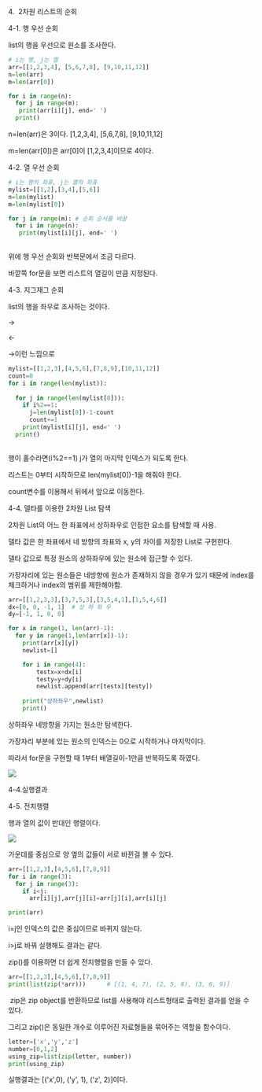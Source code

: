 

4.  2차원 리스트의 순회

4-1. 행 우선 순회 

list의 행을 우선으로 원소를 조사한다.

```python
# i는 행, j는 열
arr=[[1,2,3,4], [5,6,7,8], [9,10,11,12]]
n=len(arr)
m=len(arr[0])

for i in range(n):
  for j in range(m):
   print(arr[i][j], end=' ')
  print()
```

n=len(arr)은 3이다. [1,2,3,4], [5,6,7,8], [9,10,11,12]

m=len(arr[0])은 arr[0]이 [1,2,3,4]이므로 4이다.

4-2. 열 우선 순회

```python
# i는 행의 좌표, j는 열의 좌표
mylist=[[1,2],[3,4],[5,6]]
n=len(mylist)
m=len(mylist[0])

for j in range(m): # 순회 순서를 바꿈
  for i in range(n):
   print(mylist[i][j], end=' ')
    
```

위에 행 우선 순회와 반복문에서 조금 다르다.

바깥쪽 for문을 보면 리스트의 열길이 만큼 지정된다.

4-3. 지그재그 순회

list의 행을 좌우로 조사하는 것이다.

→

←

→이런 느낌으로

```python
mylist=[[1,2,3],[4,5,6],[7,8,9],[10,11,12]]
count=0
for i in range(len(mylist)):
  
  for j in range(len(mylist[0])):
    if i%2==1:
      j=len(mylist[0])-1-count
      count+=1
    print(mylist[i][j], end=' ')
  print()
      
```

행이 홀수라면(i%2==1) j가 열의 마지막 인덱스가 되도록 한다.

리스트는 0부터 시작하므로 len(mylist[0])-1을 해줘야 한다.

count변수를 이용해서 뒤에서 앞으로 이동한다.

4-4. 델타를 이용한 2차원 List 탐색

2차원 List의 어느 한 좌표에서 상하좌우로 인접한 요소를 탐색할 때 사용.

델타 값은 한 좌표에서 네 방향의 좌표와 x, y의 차이를 저장한 List로 구현한다.

델타 값으로 특정 원소의 상하좌우에 있는 원소에 접근할 수 있다.

가장자리에 있는 원소들은 네방향에 원소가 존재하지 않을 경우가 있기 때문에 index를 체크하거나 index의 범위를 제한해야함.

```python
arr=[[1,2,3,3],[3,7,5,3],[3,5,4,1],[1,5,4,6]]
dx=[0, 0, -1, 1]  # 상 하 좌 우
dy=[-1, 1, 0, 0]

for x in range(1, len(arr)-1):
  for y in range(1,len(arr[x])-1):
    print(arr[x][y])
    newlist=[]

    for i in range(4):
        testx=x+dx[i]
        testy=y+dy[i]
        newlist.append(arr[testx][testy])
        
    print("상하좌우",newlist)
    print()
```

상하좌우 네방향을 가지는 원소만 탐색한다.

가장자리 부분에 있는 원소의 인덱스는 0으로 시작하거나 마지막이다.

따라서 for문을 구현할 때 1부터 배열길이-1만큼 반복하도록 하였다.

![](https://blog.kakaocdn.net/dn/boveob/btqB0e90aYl/TjHyWDK6yeOUqKNZQOpe6k/img.png)

4-4.실행결과

4-5. 전치행렬

행과 열의 값이 반대인 행렬이다.

![](https://blog.kakaocdn.net/dn/HMDID/btqB0fViVie/kYvjvOqgEMwv8x5dkpu2UK/img.png)

가운데를 중심으로 양 옆의 값들이 서로 바뀐걸 볼 수 있다.

```python
arr=[[1,2,3],[4,5,6],[7,8,9]]
for i in range(3):
  for j in range(3):
    if i<j:
      arr[i][j],arr[j][i]=arr[j][i],arr[i][j]

print(arr)
```

i=j인 인덱스의 값은 중심이므로 바뀌지 않는다. 

i>j로 바꿔 실행해도 결과는 같다.

zip()를 이용하면 더 쉽게 전치행렬을 만들 수 있다.

```python
arr=[[1,2,3],[4,5,6],[7,8,9]]
print(list(zip(*arr)))		# [(1, 4, 7), (2, 5, 8), (3, 6, 9)]
```

 zip은 zip object를 반환하므로 list를 사용해야 리스트형태로 출력된 결과를 얻을 수 있다.

그리고 zip()은 동일한 개수로 이루어진 자료형들을 묶어주는 역할을 함수이다.

```python
letter=['x','y','z']
number=[0,1,2]
using_zip=list(zip(letter, number))
print(using_zip)
```

실행결과는 [('x',0), ('y', 1), ('z', 2)]이다.